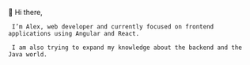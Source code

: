  👋 Hi there,
 
     I’m Alex, web developer and currently focused on frontend applications using Angular and React.   
 
     I am also trying to expand my knowledge about the backend and the Java world.


<!---
alexbruster/alexbruster is a ✨ special ✨ repository because its `README.md` (this file) appears on your GitHub profile.
You can click the Preview link to take a look at your changes.
--->
